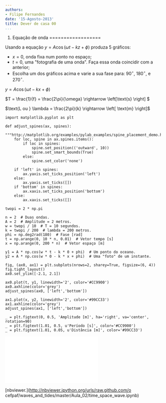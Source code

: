 ```yaml
---
authors:
- Filipe Fernandes
date: '15-Agosto-2013'
title: Dever de casa 00
...
```


1) Equação de onda
==================

Usando a equação $y = A \cos(\omega t - kz + \phi)$ produza 5 gráficos:

* $x = 0$, onda fixa num ponto no espaço;
* $t = 0$, uma "fotografia de uma onda".  Faça essa onda coincidir com a anterior;
* Escolha um dos gráficos acima e varie a sua fase para: 90$^\circ$, 180$^\circ$, e 270$^\circ$.


$y = A \cos(\omega t - kx + \phi)$

$T = \frac{1}{f} = \frac{2\pi}{\omega} \rightarrow \left[\text{s} \right] $

$\text{L ou } \lambda = \frac{2\pi}{k} \rightarrow \left[ \text{m} \right]$


~~~~~~~~~~~~~~~~~~~~~~~~~~~~~~~~~~~~~~~~~~~~~~~~~~~~~~~~ {.python .numberLines}
import matplotlib.pyplot as plt

def adjust_spines(ax, spines):
    """http://matplotlib.org/examples/pylab_examples/spine_placement_demo.html"""
    for loc, spine in ax.spines.items():
        if loc in spines:
            spine.set_position(('outward', 10))
            spine.set_smart_bounds(True)
        else:
            spine.set_color('none')

    if 'left' in spines:
        ax.yaxis.set_ticks_position('left')
    else:
        ax.yaxis.set_ticks([])
    if 'bottom' in spines:
        ax.xaxis.set_ticks_position('bottom')
    else:
        ax.xaxis.set_ticks([])

twopi = 2 * np.pi

n = 2  # Duas ondas.
A = 2  # Amplitude = 2 metros.
w = twopi / 10  # T = 10 segundos.
k = twopi / 200  # lambda = 200 metros.
phi = np.deg2rad(180)  # Fase [rad]
t = np.arange(0, 10 * n, 0.01)  # Vetor tempo [s]
x = np.arange(0, 200 * n)  # Vetor espaço [m]

y1 = A * np.cos(w * t - k * 0 + phi)  # Um ponto do oceano.
y2 = A * np.cos(w * 0 - k * x + phi)  # Uma "foto" de um instante.

fig, (ax0, ax1) = plt.subplots(nrows=2, sharey=True, figsize=(6, 4))
fig.tight_layout()
ax0.set_ylim([-2.1, 2.1])

ax0.plot(t, y1, linewidth='2', color='#CC9900')
ax0.axhline(color='grey')
adjust_spines(ax0, ['left','bottom'])

ax1.plot(x, y2, linewidth='2', color='#99CC33')
ax1.axhline(color='grey')
adjust_spines(ax1, ['left','bottom'])

_ = plt.figtext(0, 0.5, 'Amplitude [m]', ha='right', va='center', rotation=90)
_ = plt.figtext(1.01, 0.5, u'Período [s]', color='#CC9900')
_ = plt.figtext(1.01, 0.05, u'Distância [m]', color='#99CC33')
~~~~~~~~~~~~~~~~~~~~~~~~~~~~~~~~~~~~~~~~~~~~~~~~~~~~~~~~


![Solução](./time_space_wave.pdf)


[nbviewer.](http://nbviewer.ipython.org/urls/raw.github.com/o
cefpaf/waves_and_tides/master/Aula_02/time_space_wave.ipynb)
